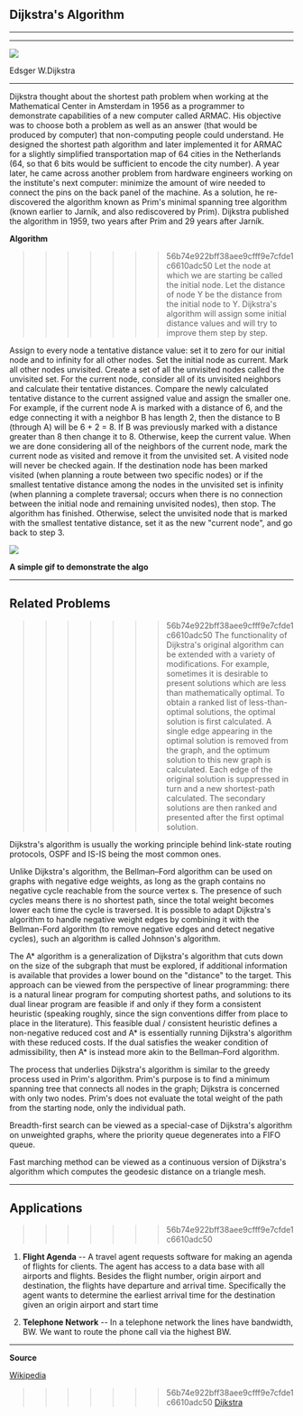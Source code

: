 ## Dijkstra's Algorithm
---------------------------------
---------------------------------
![](http://cacm.acm.org/system/assets/0000/3432/072010_CACMpg41_An-Interview.large.jpg?1476779421&1279552189)

Edsger W.Dijkstra

------------------------------------
Dijkstra thought about the shortest path problem when working at the Mathematical Center in Amsterdam in 1956 as a programmer to demonstrate capabilities of a new computer called ARMAC. His objective was to choose both a problem as well as an answer (that would be produced by computer) that non-computing people could understand. He designed the shortest path algorithm and later implemented it for ARMAC for a slightly simplified transportation map of 64 cities in the Netherlands (64, so that 6 bits would be sufficient to encode the city number).
 A year later, he came across another problem from hardware engineers working on the institute's next computer: minimize the amount of wire needed to connect the pins on the back panel of the machine. As a solution, he re-discovered the algorithm known as Prim's minimal spanning tree algorithm (known earlier to Jarník, and also rediscovered by Prim).
 Dijkstra published the algorithm in 1959, two years after Prim and 29 years after Jarník.

 **Algorithm**

>>>>>>> 56b74e922bff38aee9cfff9e7cfde1c6610adc50
 Let the node at which we are starting be called the initial node. Let the distance of node Y be the distance from the initial node to Y. Dijkstra's algorithm will assign some initial distance values and will try to improve them step by step.

Assign to every node a tentative distance value: set it to zero for our initial node and to infinity for all other nodes.
Set the initial node as current. Mark all other nodes unvisited. Create a set of all the unvisited nodes called the unvisited set.
For the current node, consider all of its unvisited neighbors and calculate their tentative distances. Compare the newly calculated tentative distance to the current assigned value and assign the smaller one. For example, if the current node A is marked with a distance of 6, and the edge connecting it with a neighbor B has length 2, then the distance to B (through A) will be 6 + 2 = 8. If B was previously marked with a distance greater than 8 then change it to 8. Otherwise, keep the current value.
When we are done considering all of the neighbors of the current node, mark the current node as visited and remove it from the unvisited set. A visited node will never be checked again.
If the destination node has been marked visited (when planning a route between two specific nodes) or if the smallest tentative distance among the nodes in the unvisited set is infinity (when planning a complete traversal; occurs when there is no connection between the initial node and remaining unvisited nodes), then stop. The algorithm has finished.
Otherwise, select the unvisited node that is marked with the smallest tentative distance, set it as the new "current node", and go back to step 3.

![](https://upload.wikimedia.org/wikipedia/commons/5/57/Dijkstra_Animation.gif)

**A simple gif to demonstrate the algo**


---------------------------------------------------

## Related Problems
>>>>>>> 56b74e922bff38aee9cfff9e7cfde1c6610adc50
The functionality of Dijkstra's original algorithm can be extended with a variety of modifications. For example, sometimes it is desirable to present solutions which are less than mathematically optimal. To obtain a ranked list of less-than-optimal solutions, the optimal solution is first calculated. A single edge appearing in the optimal solution is removed from the graph, and the optimum solution to this new graph is calculated. Each edge of the original solution is suppressed in turn and a new shortest-path calculated. The secondary solutions are then ranked and presented after the first optimal solution.

Dijkstra's algorithm is usually the working principle behind link-state routing protocols, OSPF and IS-IS being the most common ones.

Unlike Dijkstra's algorithm, the Bellman–Ford algorithm can be used on graphs with negative edge weights, as long as the graph contains no negative cycle reachable from the source vertex s. The presence of such cycles means there is no shortest path, since the total weight becomes lower each time the cycle is traversed. It is possible to adapt Dijkstra's algorithm to handle negative weight edges by combining it with the Bellman-Ford algorithm (to remove negative edges and detect negative cycles), such an algorithm is called Johnson's algorithm.

The A* algorithm is a generalization of Dijkstra's algorithm that cuts down on the size of the subgraph that must be explored, if additional information is available that provides a lower bound on the "distance" to the target. This approach can be viewed from the perspective of linear programming: there is a natural linear program for computing shortest paths, and solutions to its dual linear program are feasible if and only if they form a consistent heuristic (speaking roughly, since the sign conventions differ from place to place in the literature). This feasible dual / consistent heuristic defines a non-negative reduced cost and A* is essentially running Dijkstra's algorithm with these reduced costs. If the dual satisfies the weaker condition of admissibility, then A* is instead more akin to the Bellman–Ford algorithm.

The process that underlies Dijkstra's algorithm is similar to the greedy process used in Prim's algorithm. Prim's purpose is to find a minimum spanning tree that connects all nodes in the graph; Dijkstra is concerned with only two nodes. Prim's does not evaluate the total weight of the path from the starting node, only the individual path.

Breadth-first search can be viewed as a special-case of Dijkstra's algorithm on unweighted graphs, where the priority queue degenerates into a FIFO queue.

Fast marching method can be viewed as a continuous version of Dijkstra's algorithm which computes the geodesic distance on a triangle mesh.


----------------------------------------------------------

## Applications
>>>>>>> 56b74e922bff38aee9cfff9e7cfde1c6610adc50

1. **Flight Agenda** -- A travel agent requests software for making an agenda of flights for clients. The agent has access to a data base with all airports and flights. Besides the flight number, origin airport and destination, the flights have departure and arrival time. Specifically the agent wants to determine the earliest arrival time for the destination given an origin airport and start time

2. **Telephone Network** -- In a telephone network the lines have bandwidth, BW. We want to route the phone call via the highest BW.

 ----------------------------------------------
 **Source**

 [Wikipedia](https://en.wikipedia.org/wiki/Dijkstra%27s_algorithm)

>>>>>>> 56b74e922bff38aee9cfff9e7cfde1c6610adc50
 [Dijkstra](http://www.csl.mtu.edu/cs2321/www/newLectures/30_More_Dijkstra.htm)
